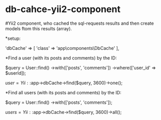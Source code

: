 # db-cahce-yii2-component
#Yii2 component, who cached the sql-requests results and then create models ftom this results (array).

*setup:

'dbCache' => [
    'class' => 'app\components\DbCache'
],



*Find a user (with its posts and comments) by the ID:

$query = User::find()
              ->with(['posts', 'comments'])
              ->where(['user_id' => $userId]);

$user = Yii::$app->dbCache->find($query, 3600)->one();



*Find all users (with its posts and comments) by the ID:

$query = User::find()
              ->with(['posts', 'comments']);

$users = Yii::$app->dbCache->find($query, 3600)->all();

